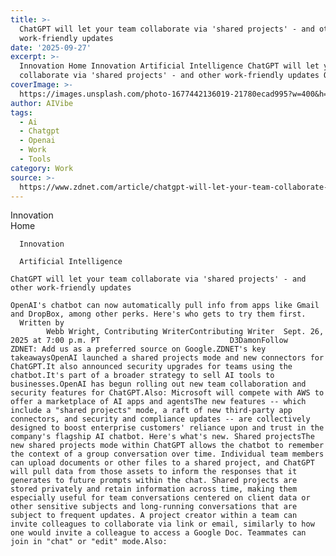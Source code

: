```yaml
---
title: >-
  ChatGPT will let your team collaborate via 'shared projects' - and other
  work-friendly updates
date: '2025-09-27'
excerpt: >-
  Innovation Home Innovation Artificial Intelligence ChatGPT will let your team
  collaborate via 'shared projects' - and other work-friendly updates Open...
coverImage: >-
  https://images.unsplash.com/photo-1677442136019-21780ecad995?w=400&h=200&fit=crop&auto=format
author: AIVibe
tags:
  - Ai
  - Chatgpt
  - Openai
  - Work
  - Tools
category: Work
source: >-
  https://www.zdnet.com/article/chatgpt-will-let-your-team-collaborate-via-shared-projects-and-other-work-friendly-updates/
---
```

Innovation      
      Home
    
      Innovation
    
      Artificial Intelligence
       
    ChatGPT will let your team collaborate via 'shared projects' - and other work-friendly updates
     
    OpenAI's chatbot can now automatically pull info from apps like Gmail and DropBox, among other perks. Here's who gets to try them first.
      Written by 
            Webb Wright, Contributing WriterContributing Writer  Sept. 26, 2025 at 7:00 p.m. PT                            	D3DamonFollow ZDNET: Add us as a preferred source on Google.ZDNET's key takeawaysOpenAI launched a shared projects mode and new connectors for ChatGPT.It also announced security upgrades for teams using the chatbot.It's part of a broader strategy to sell AI tools to businesses.OpenAI has begun rolling out new team collaboration and security features for ChatGPT.Also: Microsoft will compete with AWS to offer a marketplace of AI apps and agentsThe new features -- which include a "shared projects" mode, a raft of new third-party app connectors, and security and compliance updates -- are collectively designed to boost enterprise customers' reliance upon and trust in the company's flagship AI chatbot. Here's what's new. Shared projectsThe new shared projects mode within ChatGPT allows the chatbot to remember the context of a group conversation over time. Individual team members can upload documents or other files to a shared project, and ChatGPT will pull data from those assets to inform the responses that it generates to future prompts within the chat. Shared projects are stored privately and retain information across time, making them especially useful for team conversations centered on client data or other sensitive subjects and long-running conversations that are subject to frequent updates. A project creator within a team can invite colleagues to collaborate via link or email, similarly to how one would invite a colleague to access a Google Doc. Teammates can join in "chat" or "edit" mode.Also:
